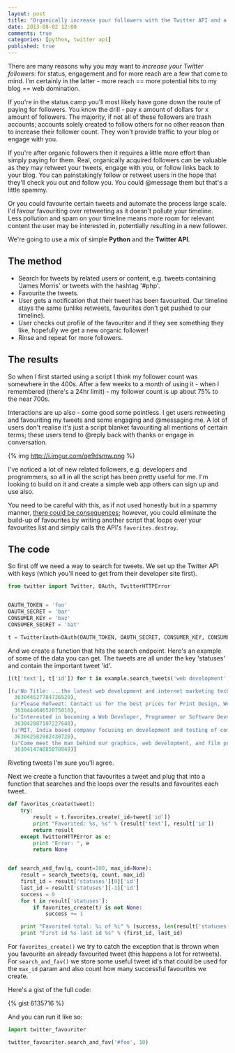 ```yaml
---
layout: post
title: "Organically increase your followers with the Twitter API and a little Python"
date: 2013-08-02 12:00
comments: true
categories: [python, twitter api]
published: true
---
```

There are many reasons why you may want to *increase your Twitter followers*: for status, engagement and for more reach are a few that come to mind.  I'm certainly in the latter - more reach == more potential hits to my blog == web domination.

If you're in the status camp you'll most likely have gone down the route of paying for followers.  You know the drill - pay x amount of dollars for x amount of followers.  The majority, if not all of these followers are trash accounts; accounts solely created to follow others for no other reason than to increase their follower count.  They won't provide traffic to your blog or engage with you.

If you're after organic followers then it requires a little more effort than simply paying for them.  Real, organically acquired followers can be valuable as they may retweet your tweets, engage with you, or follow links back to your blog.  You can painstakingly follow or retweet users in the hope that they'll check you out and follow you.  You could @message them but that's a little spammy.  

Or you could favourite certain tweets and automate the process large scale.  I'd favour favouriting over retweeting as it doesn't pollute your timeline.  Less pollution and spam on your timeline means more room for relevant content the user may be interested in, potentially resulting in a new follower.

We're going to use a mix of simple **Python** and the **Twitter API**.

## The method

- Search for tweets by related users or content, e.g. tweets containing 'James Morris' or tweets with the hashtag '#php'.
- Favourite the tweets.
- User gets a notification that their tweet has been favourited.  Our timeline stays the same (unlike retweets, favourites don't get pushed to our timeline).
- User checks out profile of the favouriter and if they see something they like, hopefully we get a new organic follower!
- Rinse and repeat for more followers.

## The results

So when I first started using a script I think my follower count was somewhere in the 400s.  After a few weeks to a month of using it - when I remembered (there's a 24hr limit) - my follower count is up about 75% to the near 700s.

Interactions are up also - some good some pointless.  I get users retweeting and favouriting my tweets and some engaging and @messaging me.  A lot of users don't realise it's just a script blanket favouriting all mentions of certain terms; these users tend to @reply back with thanks or engage in conversation.

{% img http://i.imgur.com/qe9dsmw.png %}

I've noticed a lot of new related followers, e.g. developers and programmers, so all in all the script has been pretty useful for me.  I'm looking to build on it and create a simple web app others can sign up and use also.

You need to be careful with this, as if not used honestly but in a spammy manner, [there could be consequences](http://socialtimes.com/favoriting-tweets-bad-twitter-strategy_b131137); however, you could eliminate the build-up of favourites by writing another script that loops over your favourites list and simply calls the API's `favorites.destroy`.

## The code

So first off we need a way to search for tweets.  We set up the Twitter API with keys (which you'll need to get from their developer site first).

``` python
from twitter import Twitter, OAuth, TwitterHTTPError


OAUTH_TOKEN = 'foo'
OAUTH_SECRET = 'bar'
CONSUMER_KEY = 'baz'
CONSUMER_SECRET = 'bat'

t = Twitter(auth=OAuth(OAUTH_TOKEN, OAUTH_SECRET, CONSUMER_KEY, CONSUMER_SECRET))
```

And we create a function that hits the search endpoint.  Here's an example of some of the data you can get.  The tweets are all under the key 'statuses' and contain the important tweet 'id'.

``` python
[(t['text'], t['id']) for t in example.search_tweets('web development', 5)['statuses']]

[(u'No Title: ...the latest web development and internet marketing techniques adopted nowadays.articles play a ver... http://t.co/INHI5uPfWM',
  363044527784726529),
 (u'Please ReTweet: Contact us for the best prices for Print Design, Web Design &amp;amp;amp; Development.',
  363044464652075010),
 (u'Interested in becoming a Web Developer, Programmer or Software Developer? Check out our Development Professsional Programme...',
  363042887107227648),
 (u'MIT, India based company focusing on development and testing of commercial software products. Web application, web software,desktop apps etc',
  363042582982430720),
 (u"Come meet the man behind our graphics, web development, and film projects! Jarrod Bruner's Employee Spotlight: http://t.co/OohMVtRaEp",
  363041474885070849)]
```

Riveting tweets I'm sure you'll agree.

Next we create a function that favourites a tweet and plug that into a function that searches and the loops over the results and favourites each tweet.

``` python
def favorites_create(tweet):
    try:
        result = t.favorites.create(_id=tweet['id'])
        print "Favorited: %s, %s" % (result['text'], result['id'])
        return result
    except TwitterHTTPError as e:
        print "Error: ", e
        return None


def search_and_fav(q, count=100, max_id=None):
    result = search_tweets(q, count, max_id)
    first_id = result['statuses'][0]['id']
    last_id = result['statuses'][-1]['id']
    success = 0
    for t in result['statuses']:
        if favorites_create(t) is not None:
            success += 1

    print "Favorited total: %i of %i" % (success, len(result['statuses']))
    print "First id %s last id %s" % (first_id, last_id)
```

For `favorites_create()` we try to catch the exception that is thrown when you favourite an already favourited tweet (this happens a lot for retweets).  For `search_and_fav()` we store some useful tweet id's that could be used for the `max_id` param and also count how many successful favourites we create.

Here's a gist of the full code:

{% gist 6135716 %}

And you can run it like so:

``` python
import twitter_favouriter

twitter_favouriter.search_and_fav('#foo', 10)
```
